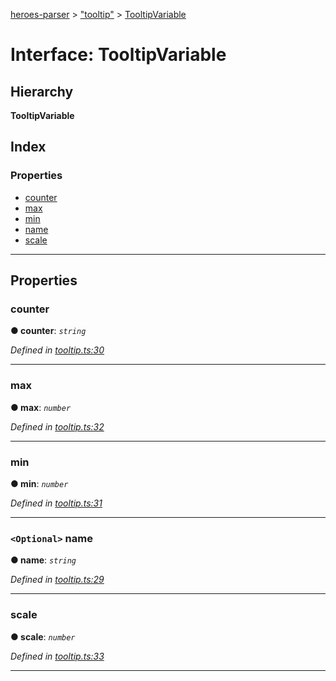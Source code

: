 [heroes-parser](../README.md) > ["tooltip"](../modules/_tooltip_.md) > [TooltipVariable](../interfaces/_tooltip_.tooltipvariable.md)

# Interface: TooltipVariable

## Hierarchy

**TooltipVariable**

## Index

### Properties

* [counter](_tooltip_.tooltipvariable.md#counter)
* [max](_tooltip_.tooltipvariable.md#max)
* [min](_tooltip_.tooltipvariable.md#min)
* [name](_tooltip_.tooltipvariable.md#name)
* [scale](_tooltip_.tooltipvariable.md#scale)

---

## Properties

<a id="counter"></a>

###  counter

**● counter**: *`string`*

*Defined in [tooltip.ts:30](https://github.com/joeistas/heroes-parser/blob/ad5aa01/src/tooltip.ts#L30)*

___
<a id="max"></a>

###  max

**● max**: *`number`*

*Defined in [tooltip.ts:32](https://github.com/joeistas/heroes-parser/blob/ad5aa01/src/tooltip.ts#L32)*

___
<a id="min"></a>

###  min

**● min**: *`number`*

*Defined in [tooltip.ts:31](https://github.com/joeistas/heroes-parser/blob/ad5aa01/src/tooltip.ts#L31)*

___
<a id="name"></a>

### `<Optional>` name

**● name**: *`string`*

*Defined in [tooltip.ts:29](https://github.com/joeistas/heroes-parser/blob/ad5aa01/src/tooltip.ts#L29)*

___
<a id="scale"></a>

###  scale

**● scale**: *`number`*

*Defined in [tooltip.ts:33](https://github.com/joeistas/heroes-parser/blob/ad5aa01/src/tooltip.ts#L33)*

___

